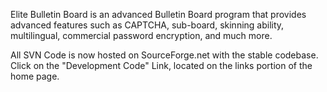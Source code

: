 Elite Bulletin Board is an advanced Bulletin Board program that provides advanced features such as CAPTCHA, sub-board, skinning ability, multilingual, commercial password encryption, and much more.

All SVN Code is now hosted on SourceForge.net with the stable codebase. Click on the "Development Code" Link, located on the links portion of the home page.